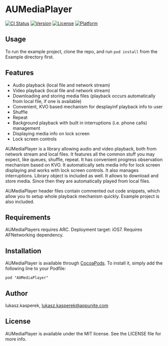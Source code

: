 # AUMediaPlayer

[![CI Status](http://img.shields.io/travis/lukasz.kasperek/AUMediaPlayer.svg?style=flat)](https://travis-ci.org/lukasz.kasperek/AUMediaPlayer)
[![Version](https://img.shields.io/cocoapods/v/AUMediaPlayer.svg?style=flat)](http://cocoadocs.org/docsets/AUMediaPlayer)
[![License](https://img.shields.io/cocoapods/l/AUMediaPlayer.svg?style=flat)](http://cocoadocs.org/docsets/AUMediaPlayer)
[![Platform](https://img.shields.io/cocoapods/p/AUMediaPlayer.svg?style=flat)](http://cocoadocs.org/docsets/AUMediaPlayer)

## Usage

To run the example project, clone the repo, and run `pod install` from the Example directory first.

## Features

* Audio playback (local file and network stream)
* Video playback (local file and network stream)
* Downloading and storing media files (playback occurs automatically from local file, if one is available)
* Convenient, KVO based mechanism for desplayinf playback info to user
* Shuffle
* Repeat
* Background playback with built in interruptions (i.e. phone calls) management 
* Displaying media info on lock screen
* Lock screen controls

AUMediaPlayer is a library allowing audio and video playback, both from network stream and local files. It features all the common stuff you may expect, like queues, shuffle, repeat. It has convenient progress observation mechanism based on KVO. It automatically sets media info for lock screen displaying and works with lock screen controls. It also manages interruptions. Library object is included as well. It allows to download and store media. Since then they are automatically played from local files.

AUMediaPlayer header files contain commented out code snippets, which allow you to setup whole playback mechanism quickly. Example project is also included.

## Requirements

AUMediaPlayers requires ARC.
Deployment target: iOS7.
Requires AFNetworking dependency.

## Installation

AUMediaPlayer is available through [CocoaPods](http://cocoapods.org). To install
it, simply add the following line to your Podfile:

    pod "AUMediaPlayer"

## Author

lukasz.kasperek, lukasz.kasperek@appunite.com

## License

AUMediaPlayer is available under the MIT license. See the LICENSE file for more info.

